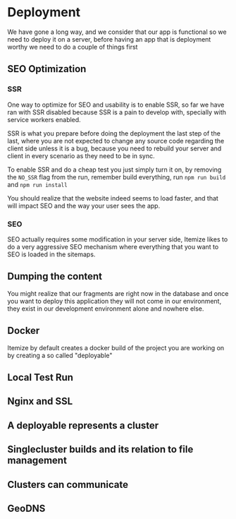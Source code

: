 # Deployment

We have gone a long way, and we consider that our app is functional so we need to deploy it on a server, before having an app that is deployment worthy we need to do a couple of things first

## SEO Optimization

### SSR

One way to optimize for SEO and usability is to enable SSR, so far we have ran with SSR disabled because SSR is a pain to develop with, specially with service workers enabled.

SSR is what you prepare before doing the deployment the last step of the last, where you are not expected to change any source code regarding the client side unless it is a bug, because you need to rebuild your server and client in every scenario as they need to be in sync.

To enable SSR and do a cheap test you just simply turn it on, by removing the `NO_SSR` flag from the run, remember build everything, run `npm run build` and `npm run install`

You should realize that the website indeed seems to load faster, and that will impact SEO and the way your user sees the app.

### SEO

SEO actually requires some modification in your server side, Itemize likes to do a very aggressive SEO mechanism where everything that you want to SEO is loaded in the sitemaps.

## Dumping the content

You might realize that our fragments are right now in the database and once you want to deploy this application they will not come in our environment, they exist in our development environment alone and nowhere else.

## Docker

Itemize by default creates a docker build of the project you are working on by creating a so called "deployable"

## Local Test Run

## Nginx and SSL

## A deployable represents a cluster

## Singlecluster builds and its relation to file management

## Clusters can communicate

## GeoDNS